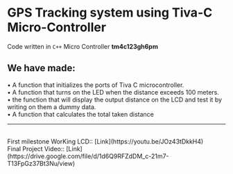 # GPS Tracking system using Tiva-C Micro-Controller
Code written in ```C++```
Micro Controller **tm4c123gh6pm**
## We have made:<br>
•  A function that initializes the ports of Tiva C microcontroller.<br>
•  A function that turns on the LED when the distance exceeds 100 meters.<br>
•  the function that will display the output distance on the LCD and test it by writing on them a dummy data.<br>
•  A function that calculates the total taken distance<br>

---

<br>
First milestone WorKing LCD:: [Link](https://youtu.be/JOz43tDkkH4) <br>
Final Project Video:: [Link](https://drive.google.com/file/d/1d6Q9RFZdDM_c-21m7-T13FpGz37Bt3Nu/view)
